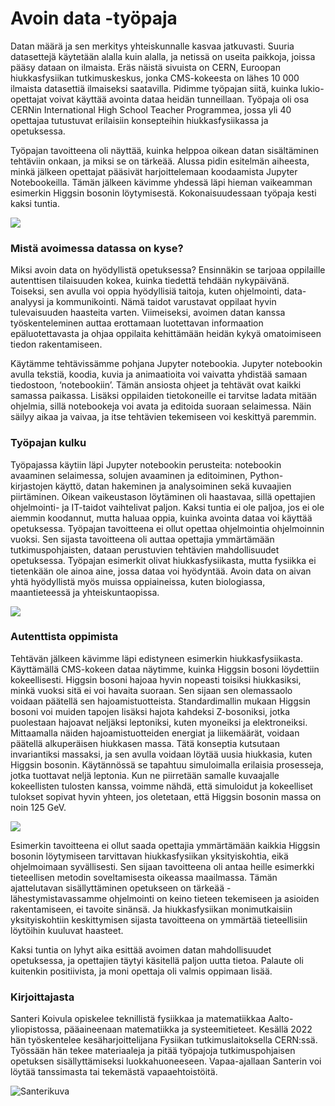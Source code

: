 
# Avoin data -työpaja

Datan määrä ja sen merkitys yhteiskunnalle kasvaa jatkuvasti. Suuria datasettejä käytetään alalla kuin alalla, ja netissä on useita paikkoja, joissa pääsy dataan on ilmaista. Eräs näistä sivuista on CERN, Euroopan hiukkasfysiikan tutkimuskeskus, jonka CMS-kokeesta on lähes 10 000 ilmaista datasettiä ilmaiseksi saatavilla. Pidimme työpajan siitä, kuinka lukio-opettajat voivat käyttää avointa dataa heidän tunneillaan. Työpaja oli osa CERNin International High School Teacher Programmea, jossa yli 40 opettajaa tutustuvat erilaisiin konsepteihin hiukkasfysiikassa ja opetuksessa.

Työpajan tavoitteena oli näyttää, kuinka helppoa oikean datan sisältäminen tehtäviin onkaan, ja miksi se on tärkeää. Alussa pidin esitelmän aiheesta, minkä jälkeen opettajat pääsivät harjoittelemaan koodaamista Jupyter Notebookeilla. Tämän jälkeen kävimme yhdessä läpi hieman vaikeamman esimerkin Higgsin bosonin löytymisestä. Kokonaisuudessaan työpaja kesti kaksi tuntia.

![](https://lh6.googleusercontent.com/mCS9D9hZZjMJ19tqKORG1KTaQKpUuwU5u7QRXg8B6tAdmiOSPhARPK7BUV8ymVdSoWuf28yHhUuHmYwJ_ukUw1uG_hj8omyyViFlmuf89pYTsLxHmeGk4jsJayWDL5vTbkItuJSHHwfKgvYYMJqWYUM)

  
### Mistä avoimessa datassa on kyse?
Miksi avoin data on hyödyllistä opetuksessa? Ensinnäkin se tarjoaa oppilaille autenttisen tilaisuuden kokea, kuinka tiedettä tehdään nykypäivänä. Toiseksi, sen avulla voi oppia hyödyllisiä taitoja, kuten ohjelmointi, data-analyysi ja kommunikointi. Nämä taidot varustavat oppilaat hyvin tulevaisuuden haasteita varten. Viimeiseksi, avoimen datan kanssa työskenteleminen auttaa erottamaan luotettavan informaation epäluotettavasta ja ohjaa oppilaita kehittämään heidän kykyä omatoimiseen tiedon rakentamiseen.

Käytämme tehtävissämme pohjana Jupyter notebookia. Jupyter notebookin avulla tekstiä, koodia, kuvia ja animaatioita voi vaivatta yhdistää samaan tiedostoon, ‘notebookiin’. Tämän ansiosta ohjeet ja tehtävät ovat kaikki samassa paikassa. Lisäksi oppilaiden tietokoneille ei tarvitse ladata mitään ohjelmia, sillä notebookeja voi avata ja editoida suoraan selaimessa. Näin säilyy aikaa ja vaivaa, ja itse tehtävien tekemiseen voi keskittyä paremmin.

### Työpajan kulku

Työpajassa käytiin läpi Jupyter notebookin perusteita: notebookin avaaminen selaimessa, solujen avaaminen ja editoiminen, Python-kirjastojen käyttö, datan hakeminen ja analysoiminen sekä kuvaajien piirtäminen. Oikean vaikeustason löytäminen oli haastavaa, sillä opettajien ohjelmointi- ja IT-taidot vaihtelivat paljon. Kaksi tuntia ei ole paljoa, jos ei ole aiemmin koodannut, mutta haluaa oppia, kuinka avointa dataa voi käyttää opetuksessa. Työpajan tavoitteena ei ollut opettaa ohjelmointia ohjelmoinnin vuoksi. Sen sijasta tavoitteena oli auttaa opettajia ymmärtämään tutkimuspohjaisten, dataan perustuvien tehtävien mahdollisuudet opetuksessa. Työpajan esimerkit olivat hiukkasfysiikasta, mutta fysiikka ei tietenkään ole ainoa aine, jossa dataa voi hyödyntää. Avoin data on aivan yhtä hyödyllistä myös muissa oppiaineissa, kuten biologiassa, maantieteessä ja yhteiskuntaopissa. 

![](https://lh6.googleusercontent.com/SOlmlL-y9RiDW-pdRs_JD3c3FAf-xWYtBmyz2uAG3BHAjHyAbBqF7quIahoYiQm1actmXsHP075E7xaK-nWH82xvQxzg3pjp7lD3HzBu9HUmynSaFP-1rdvn1-Yj4qPoXMMZkR5JANpJoyjPOr484ao)

### Autenttista oppimista

Tehtävän jälkeen kävimme läpi edistyneen esimerkin hiukkasfysiikasta. Käyttämällä CMS-kokeen dataa näytimme, kuinka Higgsin bosoni löydettiin kokeellisesti. Higgsin bosoni hajoaa hyvin nopeasti toisiksi hiukkasiksi, minkä vuoksi sitä ei voi havaita suoraan. Sen sijaan sen olemassaolo voidaan päätellä sen hajoamistuotteista. Standardimallin mukaan Higgsin bosoni voi muiden tapojen lisäksi hajota kahdeksi Z-bosoniksi, jotka puolestaan hajoavat neljäksi leptoniksi, kuten myoneiksi ja elektroneiksi. Mittaamalla näiden hajoamistuotteiden energiat ja liikemäärät, voidaan päätellä alkuperäisen hiukkasen massa. Tätä konseptia kutsutaan invariantiksi massaksi, ja sen avulla voidaan löytää uusia hiukkasia, kuten Higgsin bosonin. Käytännössä se tapahtuu simuloimalla erilaisia prosesseja, jotka tuottavat neljä leptonia. Kun ne piirretään samalle kuvaajalle kokeellisten tulosten kanssa, voimme nähdä, että simuloidut ja kokeelliset tulokset sopivat hyvin yhteen, jos oletetaan, että Higgsin bosonin massa on noin 125 GeV.

![](https://lh3.googleusercontent.com/DrfdphssGUen69jezkRQgOL9J0vZL5OIYHCLT1vCK7gZhR104o7Ibju1k-95rYlTJIcQeXaabZ7oWji1AklAlC0-z9bAGwk8n0SOVQCuMlLzTEHZcKrnX-cA0kWMbTvDmhb_eOerkKdFJbO_Cvld_CQ)

Esimerkin tavoitteena ei ollut saada opettajia ymmärtämään kaikkia Higgsin bosonin löytymiseen tarvittavan hiukkasfysiikan yksityiskohtia, eikä ohjelmoimaan syvällisesti. Sen sijaan tavoitteena oli antaa heille esimerkki tieteellisen metodin soveltamisesta oikeassa maailmassa. Tämän ajattelutavan sisällyttäminen opetukseen on tärkeää - lähestymistavassamme ohjelmointi on keino tieteen tekemiseen ja asioiden rakentamiseen, ei tavoite sinänsä. Ja hiukkasfysiikan monimutkaisiin yksityiskohtiin keskittymisen sijasta tavoitteena on ymmärtää tieteellisiin löytöihin kuuluvat haasteet.

Kaksi tuntia on lyhyt aika esittää avoimen datan mahdollisuudet opetuksessa, ja opettajien täytyi käsitellä paljon uutta tietoa. Palaute oli kuitenkin positiivista, ja moni opettaja oli valmis oppimaan lisää.

### Kirjoittajasta

Santeri Koivula opiskelee teknillistä fysiikkaa ja matematiikkaa Aalto-yliopistossa, pääaineenaan matematiikka ja systeemitieteet. Kesällä 2022 hän työskentelee kesäharjoittelijana Fysiikan tutkimuslaitoksella CERN:ssä. Työssään hän tekee materiaaleja ja pitää työpajoja tutkimuspohjaisen opetuksen sisällyttämiseksi luokkahuoneeseen. Vapaa-ajallaan Santerin voi löytää tanssimasta tai tekemästä vapaaehtoistöitä. 

![Santerikuva](../../kuvat/SanteriK_final.jpg)
